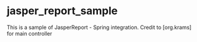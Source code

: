 # jasper_report_sample
This is a sample of JasperReport - Spring integration. Credit to [org.krams] for main controller
